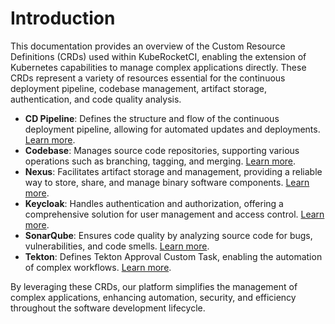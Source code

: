 # Introduction

This documentation provides an overview of the Custom Resource Definitions (CRDs) used within KubeRocketCI, enabling the extension of Kubernetes capabilities to manage complex applications directly.
These CRDs represent a variety of resources essential for the continuous deployment pipeline, codebase management, artifact storage, authentication, and code quality analysis.

- **CD Pipeline**: Defines the structure and flow of the continuous deployment pipeline, allowing for automated updates and deployments. [Learn more](cd-pipeline.md).
- **Codebase**: Manages source code repositories, supporting various operations such as branching, tagging, and merging. [Learn more](codebase.md).
- **Nexus**: Facilitates artifact storage and management, providing a reliable way to store, share, and manage binary software components. [Learn more](nexus.md).
- **Keycloak**: Handles authentication and authorization, offering a comprehensive solution for user management and access control. [Learn more](keycloak.md).
- **SonarQube**: Ensures code quality by analyzing source code for bugs, vulnerabilities, and code smells. [Learn more](sonarqube.md).
- **Tekton**: Defines Tekton Approval Custom Task, enabling the automation of complex workflows. [Learn more](tekton-custom-task.md).

By leveraging these CRDs, our platform simplifies the management of complex applications, enhancing automation, security, and efficiency throughout the software development lifecycle.

